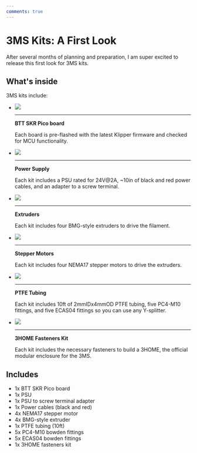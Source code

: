 ```yaml
---
comments: true
---
```


# 3MS Kits: A First Look

After several months of planning and preparation, I am super excited to release this first look for 3MS kits.

## What's inside

3MS kits include:

<div class="grid cards" markdown>

- ![](36921d04.jpeg)

    ---

    __BTT SKR Pico board__

    Each board is pre-flashed with the latest Klipper firmware and checked for MCU functionality.

- ![](36921d04.jpeg)

    ---

    __Power Supply__

    Each kit includes a PSU rated for 24V@2A, ~10in of black and red power cables, and an adapter to a screw terminal.

- ![](3363944e.jpeg)

    ---

    __Extruders__

    Each kit includes four BMG-style extruders to drive the filament.

- ![](c32a4c96.jpeg)

    ---

    __Stepper Motors__

    Each kit includes four NEMA17 stepper motors to drive the extruders.

- ![](127df408.jpeg)

    ---

    __PTFE Tubing__

    Each kit includes 10ft of 2mmIDx4mmOD PTFE tubing, five PC4-M10 fittings, and five ECAS04 fittings so you can use any Y-splitter.

- ![](36921d04.jpeg)

    ---

    __3HOME Fasteners Kit__

    Each kit includes the necessary fasteners to build a 3HOME, the official modular enclosure for the 3MS.

</div>

## Includes

- 1x BTT SKR Pico board
- 1x PSU
- 1x PSU to screw terminal adapter
- 1x Power cables (black and red)
- 4x NEMA17 stepper motor
- 4x BMG-style extruder
- 1x PTFE tubing (10ft)
- 5x PC4-M10 bowden fittings
- 5x ECAS04 bowden fittings
- 1x 3HOME fasteners kit